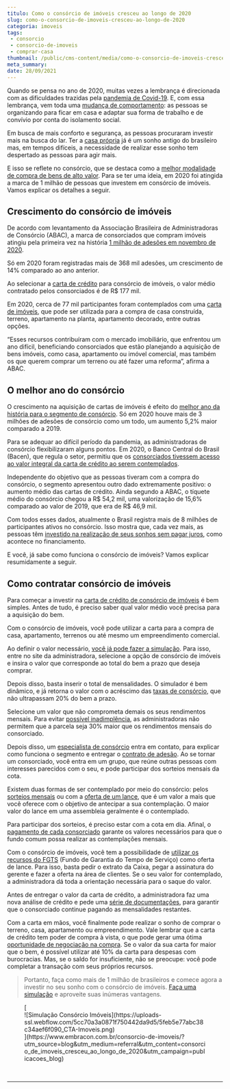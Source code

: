 ```yaml
---
titulo: Como o consórcio de imóveis cresceu ao longo de 2020
slug: como-o-consorcio-de-imoveis-cresceu-ao-longo-de-2020
categoria: imoveis
tags:
 - consorcio
 - consorcio-de-imoveis
 - comprar-casa
thumbnail: /public/cms-content/media/como-o-consorcio-de-imoveis-cresceu-ao-longo-de-2020.jpg
meta_summary: 
date: 28/09/2021
---
```

Quando se pensa no ano de 2020, muitas vezes a lembrança é direcionada com as dificuldades trazidas pela [pandemia de Covid-19](https://www.embracon.com.br/blog/35-coisas-para-fazer-quando-a-pandemia-passar). E, com essa lembrança, vem toda uma [mudança de comportamento](https://www.embracon.com.br/blog/habitos-de-consumo-antes-durante-e-pos-pandemia): as pessoas se organizando para ficar em casa e adaptar sua forma de trabalho e de convívio por conta do isolamento social.

Em busca de mais conforto e segurança, as pessoas procuraram investir mais na busca do lar. Ter a [casa própria](https://www.embracon.com.br/blog/como-conquistar-a-estabilidade-da-casa-propria) já é um sonho antigo do brasileiro mas, em tempos difíceis, a necessidade de realizar esse sonho tem despertado as pessoas para agir mais.

E isso se reflete no consórcio, que se destaca como a [melhor modalidade de compra de bens de alto valor](https://www.embracon.com.br/blog/confira-10-vantagens-indiscutiveis-do-consorcio). Para se ter uma ideia, em 2020 foi atingida a marca de 1 milhão de pessoas que investem em consórcio de imóveis. Vamos explicar os detalhes a seguir.

Crescimento do consórcio de imóveis
-----------------------------------

De acordo com levantamento da Associação Brasileira de Administradoras de Consórcio (ABAC), a marca de consorciados que compram imóveis atingiu pela primeira vez na história [1 milhão de adesões em novembro de 2020](https://blog.abac.org.br/drops-de-mercado/consorcio-de-imoveis-1-milhao-participantes-2020).

Só em 2020 foram registradas mais de 368 mil adesões, um crescimento de 14% comparado ao ano anterior.

Ao selecionar a [carta de crédito](https://www.embracon.com.br/blog/tudo-o-que-voce-precisa-saber-sobre-a-carta-de-credito-de-consorcios) para consórcio de imóveis, o valor médio contratado pelos consorciados é de R$ 177 mil.

Em 2020, cerca de 77 mil participantes foram contemplados com uma [carta de imóveis](https://www.embracon.com.br/blog/como-funciona-consorcio-de-imoveis), que pode ser utilizada para a compra de casa construída, terreno, apartamento na planta, apartamento decorado, entre outras opções.

“Esses recursos contribuíram com o mercado imobiliário, que enfrentou um ano difícil, beneficiando consorciados que estão planejando a aquisição de bens imóveis, como casa, apartamento ou imóvel comercial, mas também os que querem comprar um terreno ou até fazer uma reforma”, afirma a ABAC.

O melhor ano do consórcio
-------------------------

O crescimento na aquisição de cartas de imóveis é efeito do [melhor ano da história para o segmento de consórcio](https://www.embracon.com.br/blog/investimento-na-crise-o-consorcio-sempre-e-um-bom-negocio). Só em 2020 houve mais de 3 milhões de adesões de consórcio como um todo, um aumento 5,2% maior comparado a 2019.

Para se adequar ao difícil período da pandemia, as administradoras de consórcio flexibilizaram alguns pontos. Em 2020, o Banco Central do Brasil (Bacen), que regula o setor, permitiu que os [consorciados tivessem acesso ao valor integral da carta de crédito ao serem contemplados](https://www.embracon.com.br/blog/mudancas-no-consorcio-durante-a-pandemia).

Independente do objetivo que as pessoas tiveram com a compra do consórcio, o segmento apresentou outro dado extremamente positivo: o aumento médio das cartas de crédito. Ainda segundo a ABAC, o tíquete médio do consórcio chegou a R$ 54,2 mil, uma valorização de 15,6% comparado ao valor de 2019, que era de R$ 46,9 mil.

Com todos esses dados, atualmente o Brasil registra mais de 8 milhões de participantes ativos no consórcio. Isso mostra que, cada vez mais, as pessoas têm [investido na realização de seus sonhos sem pagar juros](https://www.embracon.com.br/blog/consorcio-nao-tem-juros-entenda), como acontece no financiamento.

E você, já sabe como funciona o consórcio de imóveis? Vamos explicar resumidamente a seguir.

Como contratar consórcio de imóveis
-----------------------------------

Para começar a investir na [carta de crédito de consórcio de imóveis](https://www.embracon.com.br/blog/guia-completo-consorcio-imobiliario) é bem simples. Antes de tudo, é preciso saber qual valor médio você precisa para a aquisição do bem.

Com o consórcio de imóveis, você pode utilizar a carta para a compra de casa, apartamento, terrenos ou até mesmo um empreendimento comercial.

Ao definir o valor necessário, [você já pode fazer a simulação](https://www.embracon.com.br/blog/simulacao-de-consorcio). Para isso, entre no site da administradora, selecione a opção de consórcio de imóveis e insira o valor que corresponde ao total do bem a prazo que deseja comprar.

Depois disso, basta inserir o total de mensalidades. O simulador é bem dinâmico, e já retorna o valor com o acréscimo das [taxas de consórcio](https://www.embracon.com.br/blog/como-funciona-a-taxa-de-administracao-de-um-consorcio), que não ultrapassam 20% do bem a prazo.

Selecione um valor que não comprometa demais os seus rendimentos mensais. Para evitar [possível inadimplência](https://www.embracon.com.br/blog/nao-consigo-pagar-meu-consorcio-e-agora), as administradoras não permitem que a parcela seja 30% maior que os rendimentos mensais do consorciado.

Depois disso, um [especialista de consórcio](https://www.embracon.com.br/blog/tudo-o-que-voce-precisa-saber-sobre-a-importancia-de-um-consultor-de-consorcio) entra em contato, para explicar como funciona o segmento e entregar o [contrato de adesão](https://www.embracon.com.br/blog/saiba-o-que-avaliar-antes-de-assinar-um-contrato-de-consorcio). Ao se tornar um consorciado, você entra em um grupo, que reúne outras pessoas com interesses parecidos com o seu, e pode participar dos sorteios mensais da cota.

Existem duas formas de ser contemplado por meio do consórcio: pelos [sorteios mensais](https://www.embracon.com.br/blog/assembleia-de-consorcio-como-funciona) ou com a [oferta de um lance](https://www.embracon.com.br/blog/como-funcionam-os-tipos-de-lances-no-consorcio), que é um valor a mais que você oferece com o objetivo de antecipar a sua contemplação. O maior valor do lance em uma assembleia geralmente é o contemplado.

Para participar dos sorteios, é preciso estar com a cota em dia. Afinal, o [pagamento de cada consorciado](https://www.embracon.com.br/blog/como-e-feito-o-pagamento-da-parcela-do-consorcio) garante os valores necessários para que o fundo comum possa realizar as contemplações mensais.

Com o consórcio de imóveis, você tem a possibilidade de [utilizar os recursos do FGTS](https://www.embracon.com.br/blog/5-passos-para-voce-usar-o-fgts-no-consorcio-imobiliario) (Fundo de Garantia do Tempo de Serviço) como oferta de lance. Para isso, basta pedir o extrato da Caixa, pegar a assinatura do gerente e fazer a oferta na área de clientes. Se o seu valor for contemplado, a administradora dá toda a orientação necessária para o saque do valor.

Antes de entregar o valor da carta de crédito, a administradora faz uma nova análise de crédito e pede uma [série de documentações](https://www.embracon.com.br/blog/documentacao-para-consorcio-tire-suas-principais-duvidas), para garantir que o consorciado continue pagando as mensalidades restantes.

Com a carta em mãos, você finalmente pode realizar o sonho de comprar o terreno, casa, apartamento ou empreendimento. Vale lembrar que a carta de crédito tem poder de compra à vista, o que pode gerar uma ótima [oportunidade de negociação na compra](https://www.embracon.com.br/blog/4-dicas-para-conseguir-uma-boa-negociacao-na-hora-de-adquirir-o-seu-bem). Se o valor da sua carta for maior que o bem, é possível utilizar até 10% da carta para despesas com burocracias. Mas, se o saldo for insuficiente, não se preocupe: você pode completar a transação com seus próprios recursos.

> Portanto, faça como mais de 1 milhão de brasileiros e comece agora a investir no seu sonho com o consórcio de imóveis. [Faça uma simulação](https://www.embracon.com.br/consorcio-de-imoveis/?utm_source=blog&utm_medium=referral&utm_content=consorcio_de_imoveis_cresceu_ao_longo_de_2020&utm_campaign=publicacoes_blog) e aproveite suas inúmeras vantagens.

<figure class="w-richtext-figure-type-image w-richtext-align-center">[<div>![Simulação Consórcio Imóveis](https://uploads-ssl.webflow.com/5cc70a3a0871f750442da9d5/5feb5e77abc38c34aef6f090_CTA-Imoveis.png)</div>](https://www.embracon.com.br/consorcio-de-imoveis/?utm_source=blog&utm_medium=referral&utm_content=consorcio_de_imoveis_cresceu_ao_longo_de_2020&utm_campaign=publicacoes_blog)</figure>‍  
  

-------
